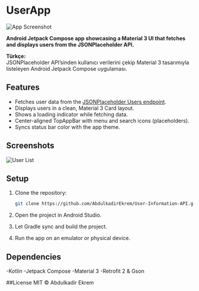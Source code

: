 # UserApp

![App Screenshot](docs/user.PNG)

**Android Jetpack Compose app showcasing a Material 3 UI that fetches and displays users from the JSONPlaceholder API.**

**Türkçe:**  
JSONPlaceholder API’sinden kullanıcı verilerini çekip Material 3 tasarımıyla listeleyen Android Jetpack Compose uygulaması.

## Features

- Fetches user data from the [JSONPlaceholder Users endpoint](https://jsonplaceholder.typicode.com/users).  
- Displays users in a clean, Material 3 Card layout.  
- Shows a loading indicator while fetching data.  
- Center-aligned TopAppBar with menu and search icons (placeholders).  
- Syncs status bar color with the app theme.

## Screenshots

![User List](docs/user.PNG)

## Setup

1. Clone the repository:  
   ```bash
   git clone https://github.com/AbdulkadirEkrem/User-Information-API.git
2. Open the project in Android Studio.

3. Let Gradle sync and build the project.

4. Run the app on an emulator or physical device.

## Dependencies
-Kotlin
-Jetpack Compose
-Material 3
-Retrofit 2 & Gson

##License
MIT © Abdulkadir Ekrem
